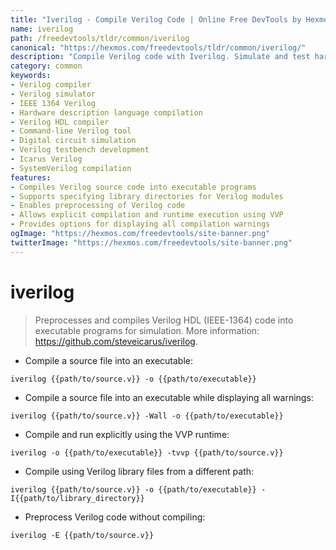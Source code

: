 ```yaml
---
title: "Iverilog - Compile Verilog Code | Online Free DevTools by Hexmos"
name: iverilog
path: /freedevtools/tldr/common/iverilog
canonical: "https://hexmos.com/freedevtools/tldr/common/iverilog/"
description: "Compile Verilog code with Iverilog. Simulate and test hardware designs effectively with this Verilog compiler. Free online tool, no registration required."
category: common
keywords:
- Verilog compiler
- Verilog simulator
- IEEE 1364 Verilog
- Hardware description language compilation
- Verilog HDL compiler
- Command-line Verilog tool
- Digital circuit simulation
- Verilog testbench development
- Icarus Verilog
- SystemVerilog compilation
features:
- Compiles Verilog source code into executable programs
- Supports specifying library directories for Verilog modules
- Enables preprocessing of Verilog code
- Allows explicit compilation and runtime execution using VVP
- Provides options for displaying all compilation warnings
ogImage: "https://hexmos.com/freedevtools/site-banner.png"
twitterImage: "https://hexmos.com/freedevtools/site-banner.png"
---
```


# iverilog

> Preprocesses and compiles Verilog HDL (IEEE-1364) code into executable programs for simulation.
> More information: <https://github.com/steveicarus/iverilog>.

- Compile a source file into an executable:

`iverilog {{path/to/source.v}} -o {{path/to/executable}}`

- Compile a source file into an executable while displaying all warnings:

`iverilog {{path/to/source.v}} -Wall -o {{path/to/executable}}`

- Compile and run explicitly using the VVP runtime:

`iverilog -o {{path/to/executable}} -tvvp {{path/to/source.v}}`

- Compile using Verilog library files from a different path:

`iverilog {{path/to/source.v}} -o {{path/to/executable}} -I{{path/to/library_directory}}`

- Preprocess Verilog code without compiling:

`iverilog -E {{path/to/source.v}}`
